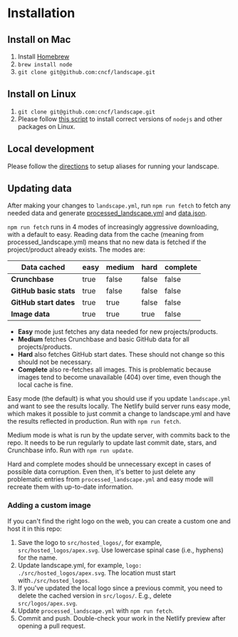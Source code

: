 # Installation

## Install on Mac
1. Install [Homebrew](https://brew.sh/)
2. `brew install node`
3. `git clone git@github.com:cncf/landscape.git`

## Install on Linux
1. `git clone git@github.com:cncf/landscape.git`
2. Please follow [this script](https://github.com/cncf/landscapeapp/blob/HEAD/update_server/setup.bash) to install correct versions of `nodejs` and other packages on Linux.

## Local development
Please follow the [directions](https://github.com/cncf/landscapeapp#installing-locally) to setup aliases for running your landscape.

## Updating data

After making your changes to `landscape.yml`, run `npm run fetch` to fetch any needed data and generate [processed_landscape.yml](https://github.com/cncf/landscape/blob/HEAD/processed_landscape.yml) and [data.json](https://github.com/cncf/landscapeapp/blob/HEAD/src/data.json).

`npm run fetch` runs in 4 modes of increasingly aggressive downloading, with a default to easy. Reading data from the cache (meaning from processed_landscape.yml) means that no new data is fetched if the project/product already exists. The modes are:

| Data cached            | easy   | medium   | hard   | complete   |
|------------------------|--------|----------|--------|------------|
| **Crunchbase**         | true   | false    | false  | false      |
| **GitHub basic stats** | true   | false    | false  | false      |
| **GitHub start dates** | true   | true     | false  | false      |
| **Image data**         | true   | true     | true   | false      |

* **Easy** mode just fetches any data needed for new projects/products.
* **Medium** fetches Crunchbase and basic GitHub data for all projects/products.
* **Hard** also fetches GitHub start dates. These should not change so this should not be necessary.
* **Complete** also re-fetches all images. This is problematic because images tend to become unavailable (404) over time, even though the local cache is fine.

Easy mode (the default) is what you should use if you update `landscape.yml` and want to see the results locally. The Netlify build server runs easy mode, which makes it possible to just commit a change to landscape.yml and have the results reflected in production. Run with `npm run fetch`.

Medium mode is what is run by the update server, with commits back to the repo. It needs to be run regularly to update last commit date, stars, and Crunchbase info. Run with `npm run update`.

Hard and complete modes should be unnecessary except in cases of possible data corruption. Even then, it's better to just delete any problematic entries from `processed_landscape.yml` and easy mode will recreate them with up-to-date information.

### Adding a custom image

If you can't find the right logo on the web, you can create a custom one and host it in this repo:

1. Save the logo to `src/hosted_logos/`, for example, `src/hosted_logos/apex.svg`. Use lowercase spinal case (i.e., hyphens) for the name.
1. Update landscape.yml, for example, `logo: ./src/hosted_logos/apex.svg`. The location must start with`./src/hosted_logos`.
1. If you've updated the local logo since a previous commit, you need to delete the cached version in `src/logos/`. E.g., delete `src/logos/apex.svg`.
1. Update `processed_landscape.yml` with `npm run fetch`.
1. Commit and push. Double-check your work in the Netlify preview after opening a pull request.

